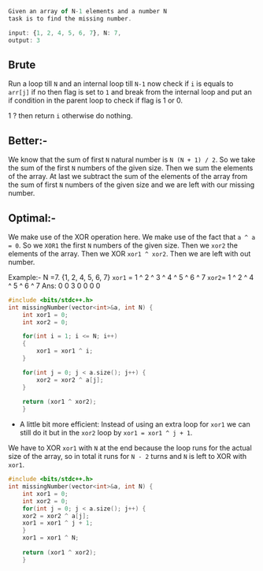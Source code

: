 ```js
Given an array of N-1 elements and a number N
task is to find the missing number. 

input: {1, 2, 4, 5, 6, 7}, N: 7,
output: 3
```

## Brute
Run a loop till `N` and an internal loop till `N-1` now check if `i` is equals to `arr[j]` if no then flag is set to `1` and break from the internal loop and put an if condition in the parent loop to check if flag is 1 or 0.

1 ? then return `i` otherwise do nothing.

## Better:-
We know that the sum of first `N` natural number is `N (N + 1) / 2`. So we take the sum of the first `N` numbers of the given size. Then we sum the elements of the array. At last we subtract the sum of the elements of the array from the sum of first `N` numbers of the given size and we are left with our missing number.

## Optimal:-
We make use of the XOR operation here. We make use of the fact that `a ^ a = 0`. So we `XOR1` the first `N` numbers of the given size. Then we `xor2` the elements of the array. Then we XOR `xor1 ^ xor2`. Then we are left with out number.

Example:- N =7. {1, 2, 4, 5, 6, 7}
`xor1` = 1 ^ 2 ^  3 ^ 4 ^ 5 ^ 6 ^ 7
`xor2`=  1 ^ 2 ^        4 ^ 5 ^ 6 ^ 7
Ans:       0   0     3   0    0   0    0

```cpp
#include <bits/stdc++.h>
int missingNumber(vector<int>&a, int N) {
	int xor1 = 0;
	int xor2 = 0;

	for(int i = 1; i <= N; i++)
	{
		xor1 = xor1 ^ i;
	}

	for(int j = 0; j < a.size(); j++) {
		xor2 = xor2 ^ a[j];
	}
	
	return (xor1 ^ xor2);
	}
```

- A little bit more efficient:
Instead of using an extra loop for `xor1` we can still do it but in the `xor2` loop by `xor1 = xor1 ^ j + 1`. 

We have to XOR `xor1` with `N` at the end because the loop runs for the actual size of the array, so in total it runs for `N - 2` turns and `N` is left to XOR with `xor1`.
```cpp
#include <bits/stdc++.h>
int missingNumber(vector<int>&a, int N) {
	int xor1 = 0;
	int xor2 = 0;
	for(int j = 0; j < a.size(); j++) {
	xor2 = xor2 ^ a[j];
	xor1 = xor1 ^ j + 1;
	}
	xor1 = xor1 ^ N;
	
	return (xor1 ^ xor2);
	}
```
